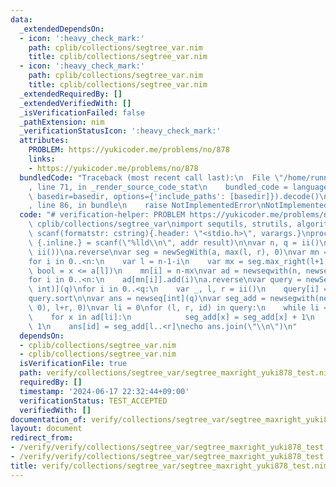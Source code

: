```yaml
---
data:
  _extendedDependsOn:
  - icon: ':heavy_check_mark:'
    path: cplib/collections/segtree_var.nim
    title: cplib/collections/segtree_var.nim
  - icon: ':heavy_check_mark:'
    path: cplib/collections/segtree_var.nim
    title: cplib/collections/segtree_var.nim
  _extendedRequiredBy: []
  _extendedVerifiedWith: []
  _isVerificationFailed: false
  _pathExtension: nim
  _verificationStatusIcon: ':heavy_check_mark:'
  attributes:
    PROBLEM: https://yukicoder.me/problems/no/878
    links:
    - https://yukicoder.me/problems/no/878
  bundledCode: "Traceback (most recent call last):\n  File \"/home/runner/.local/lib/python3.10/site-packages/onlinejudge_verify/documentation/build.py\"\
    , line 71, in _render_source_code_stat\n    bundled_code = language.bundle(stat.path,\
    \ basedir=basedir, options={'include_paths': [basedir]}).decode()\n  File \"/home/runner/.local/lib/python3.10/site-packages/onlinejudge_verify/languages/nim.py\"\
    , line 86, in bundle\n    raise NotImplementedError\nNotImplementedError\n"
  code: "# verification-helper: PROBLEM https://yukicoder.me/problems/no/878\nimport\
    \ cplib/collections/segtree_var\nimport sequtils, strutils, algorithm\n\nproc\
    \ scanf(formatstr: cstring){.header: \"<stdio.h>\", varargs.}\nproc ii(): int\
    \ {.inline.} = scanf(\"%lld\\n\", addr result)\n\nvar n, q = ii()\nvar a = newSeqWith(n,\
    \ ii())\na.reverse\nvar seg = newSegWith(a, max(l, r), 0)\nvar mn = newSeq[int](n)\n\
    for i in 0..<n:\n    var l = n-1-i\n    var mx = seg.max_right(l+1, proc(x: int):\
    \ bool = x <= a[l])\n    mn[i] = n-mx\nvar ad = newseqwith(n, newseq[int]())\n\
    for i in 0..<n:\n    ad[mn[i]].add(i)\na.reverse\nvar query = newSeq[(int, int,\
    \ int)](q)\nfor i in 0..<q:\n    var _, l, r = ii()\n    query[i] = (l-1, r, i)\n\
    query.sort\n\nvar ans = newseq[int](q)\nvar seg_add = newsegwith(newseqwith(n,\
    \ 0), l+r, 0)\nvar li = 0\nfor (l, r, id) in query:\n    while li <= l:\n    \
    \    for x in ad[li]:\n            seg_add[x] = seg_add[x] + 1\n        li +=\
    \ 1\n    ans[id] = seg_add[l..<r]\necho ans.join(\"\\n\")\n"
  dependsOn:
  - cplib/collections/segtree_var.nim
  - cplib/collections/segtree_var.nim
  isVerificationFile: true
  path: verify/collections/segtree_var/segtree_maxright_yuki878_test.nim
  requiredBy: []
  timestamp: '2024-06-17 22:32:44+09:00'
  verificationStatus: TEST_ACCEPTED
  verifiedWith: []
documentation_of: verify/collections/segtree_var/segtree_maxright_yuki878_test.nim
layout: document
redirect_from:
- /verify/verify/collections/segtree_var/segtree_maxright_yuki878_test.nim
- /verify/verify/collections/segtree_var/segtree_maxright_yuki878_test.nim.html
title: verify/collections/segtree_var/segtree_maxright_yuki878_test.nim
---
```

